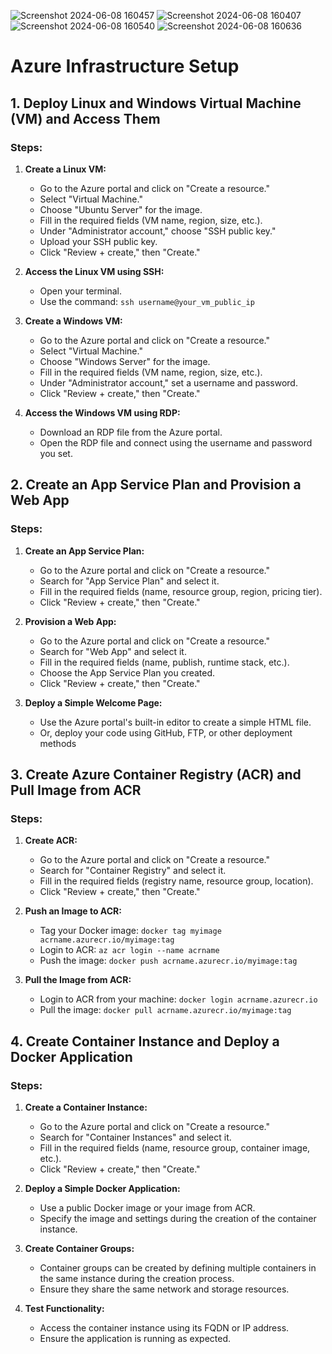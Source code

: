 ![Screenshot 2024-06-08 160457](https://github.com/lucky-the-racer/assignment3/assets/114669843/b0e8122a-b05c-4fb1-8d5c-749cfa216feb)
![Screenshot 2024-06-08 160407](https://github.com/lucky-the-racer/assignment3/assets/114669843/6d205d15-2b69-496d-b6ec-74ee4eb1a0eb)
![Screenshot 2024-06-08 160540](https://github.com/lucky-the-racer/assignment3/assets/114669843/45ba1fe3-3043-4546-993d-fad1a3f2099f)
![Screenshot 2024-06-08 160636](https://github.com/lucky-the-racer/assignment3/assets/114669843/7ee83b76-9b7d-4ea9-9777-bdff4d1569ef)

# Azure Infrastructure Setup

## 1. Deploy Linux and Windows Virtual Machine (VM) and Access Them
### Steps:
1. **Create a Linux VM:**
    - Go to the Azure portal and click on "Create a resource."
    - Select "Virtual Machine."
    - Choose "Ubuntu Server" for the image.
    - Fill in the required fields (VM name, region, size, etc.).
    - Under "Administrator account," choose "SSH public key."
    - Upload your SSH public key.
    - Click "Review + create," then "Create."

2. **Access the Linux VM using SSH:**
    - Open your terminal.
    - Use the command: `ssh username@your_vm_public_ip`

3. **Create a Windows VM:**
    - Go to the Azure portal and click on "Create a resource."
    - Select "Virtual Machine."
    - Choose "Windows Server" for the image.
    - Fill in the required fields (VM name, region, size, etc.).
    - Under "Administrator account," set a username and password.
    - Click "Review + create," then "Create."

4. **Access the Windows VM using RDP:**
    - Download an RDP file from the Azure portal.
    - Open the RDP file and connect using the username and password you set.
## 2. Create an App Service Plan and Provision a Web App
### Steps:
1. **Create an App Service Plan:**
    - Go to the Azure portal and click on "Create a resource."
    - Search for "App Service Plan" and select it.
    - Fill in the required fields (name, resource group, region, pricing tier).
    - Click "Review + create," then "Create."

2. **Provision a Web App:**
    - Go to the Azure portal and click on "Create a resource."
    - Search for "Web App" and select it.
    - Fill in the required fields (name, publish, runtime stack, etc.).
    - Choose the App Service Plan you created.
    - Click "Review + create," then "Create."

3. **Deploy a Simple Welcome Page:**
    - Use the Azure portal's built-in editor to create a simple HTML file.
    - Or, deploy your code using GitHub, FTP, or other deployment methods
## 3. Create Azure Container Registry (ACR) and Pull Image from ACR
### Steps:
1. **Create ACR:**
    - Go to the Azure portal and click on "Create a resource."
    - Search for "Container Registry" and select it.
    - Fill in the required fields (registry name, resource group, location).
    - Click "Review + create," then "Create."

2. **Push an Image to ACR:**
    - Tag your Docker image: `docker tag myimage acrname.azurecr.io/myimage:tag`
    - Login to ACR: `az acr login --name acrname`
    - Push the image: `docker push acrname.azurecr.io/myimage:tag`

3. **Pull the Image from ACR:**
    - Login to ACR from your machine: `docker login acrname.azurecr.io`
    - Pull the image: `docker pull acrname.azurecr.io/myimage:tag`
## 4. Create Container Instance and Deploy a Docker Application
### Steps:
1. **Create a Container Instance:**
    - Go to the Azure portal and click on "Create a resource."
    - Search for "Container Instances" and select it.
    - Fill in the required fields (name, resource group, container image, etc.).
    - Click "Review + create," then "Create."

2. **Deploy a Simple Docker Application:**
    - Use a public Docker image or your image from ACR.
    - Specify the image and settings during the creation of the container instance.

3. **Create Container Groups:**
    - Container groups can be created by defining multiple containers in the same instance during the creation process.
    - Ensure they share the same network and storage resources.

4. **Test Functionality:**
    - Access the container instance using its FQDN or IP address.
    - Ensure the application is running as expected.
         
